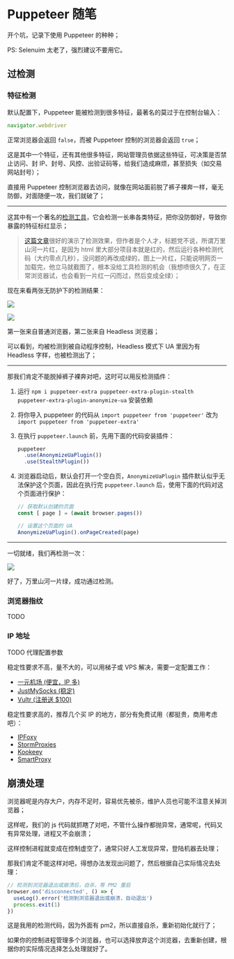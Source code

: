 # Puppeteer 随笔

开个坑，记录下使用 Puppeteer 的种种；

PS: Selenuim 太老了，强烈建议不要用它。



## 过检测

### 特征检测

默认配置下，Puppeteer 能被检测到很多特征，最著名的莫过于在控制台输入：

```js
navigator.webdriver
```

正常浏览器会返回 `false`，而被 Puppeteer 控制的浏览器会返回 `true`；

这是其中一个特征，还有其他很多特征，网站管理员依据这些特征，可决策是否禁止访问、封 IP、封号、风控、出验证码等，给我们造成麻烦，甚至损失（如交易网站封号）；

直接用 Puppeteer 控制浏览器去访问，就像在网站面前脱了裤子裸奔一样，毫无防御，对面随便一攻，我们就破了；

---

这其中有一个著名的[检测工具](https://bot.sannysoft.com)，它会检测一长串各类特征，把你没防御好，导致你暴露的特征标红显示；

>  [这篇文章](https://cloud.tencent.com/developer/article/1755512)很好的演示了检测效果，但作者是个人才，标题党不说，所谓万里山河一片红，是因为 html 里大部分项目本就是红的，然后运行各种检测代码（大约零点几秒），没问题的再改成绿的，图上一片红，只能说明网页一加载完，他立马就截图了，根本没给工具检测的机会（我想喷很久了，在正常浏览器试，也会看到一片红一闪而过，然后变成全绿）；

现在来看两张无防护下的检测结果：

![](/uploads/iShot_2024-02-27_21.49.34.png)

![](/uploads/iShot_2024-02-27_21.48.55.png)

第一张来自普通浏览器，第二张来自 Headless 浏览器；

可以看到，均被检测到被自动程序控制，Headless 模式下 UA 里因为有 Headless 字样，也被检测出了；

---

那我们肯定不能脱掉裤子裸奔对吧，这时可以用反检测插件：

1. 运行 `npm i puppeteer-extra puppeteer-extra-plugin-stealth puppeteer-extra-plugin-anonymize-ua` 安装依赖

2. 将你导入 puppeteer 的代码从 `import puppeteer from 'puppeteer'` 改为 `import puppeteer from 'puppeteer-extra'`

3. 在执行 `puppeteer.launch` 前，先用下面的代码安装插件：

   ```js
   puppeteer
     .use(AnonymizeUaPlugin())
     .use(StealthPlugin())
   ```

4. 浏览器启动后，默认会打开一个空白页，`AnonymizeUaPlugin` 插件默认似乎无法保护这个页面，因此在执行完 `puppeteer.launch` 后，使用下面的代码对这个页面进行保护：

   ```js
   // 获取默认创建的页面
   const [ page ] = (await browser.pages())
   
   // 设置这个页面的 UA
   AnonymizeUaPlugin().onPageCreated(page)
   ```

---

一切就绪，我们再检测一次：

![](/uploads/iShot_2024-02-27_22.08.59.png)

好了，万里山河一片绿，成功通过检测。



### 浏览器指纹
TODO



### IP 地址

TODO 代理配置参数

稳定性要求不高，量不大的，可以用梯子或 VPS 解决，需要一定配置工作：

* [一元机场 (便宜，IP 多)](https://xn--4gq62f52gdss.club/#/register?code=m3ZMtQDz)
* [JustMySocks (稳定)](https://justmysocks.net/members/aff.php?aff=158)
* [Vultr (注册送 $100)](https://www.vultr.com/?ref=9369190-8H)

稳定性要求高的，推荐几个买 IP 的地方，部分有免费试用（都挺贵，商用考虑吧）：

* [IPFoxy](https://referral.ipfoxy.com/RiHcWI)
* [StormProxies](https://www.stormproxies.cn)
* [Kookeey](https://www.kookeey.com)
* [SmartProxy](https://www.smartproxy.cn)



## 崩溃处理

浏览器呢是内存大户，内存不足时，容易优先被杀，维护人员也可能不注意关掉浏览器；

这样呢，我们的 js 代码就抓瞎了对吧，不管什么操作都抛异常，通常呢，代码又有异常处理，进程又不会崩溃；

这样控制进程就变成在控制虚空了，通常只好人工发现异常，登陆机器去处理；

那我们肯定不能这样对吧，得想办法发现出问题了，然后根据自己实际情况去处理：

```js
// 检测到浏览器退出或崩溃后，自杀，等 PM2 重启
browser.on('disconnected', () => {
  useLog().error('检测到浏览器退出或崩溃，自动退出')
  process.exit(1)
})
```

这是我用的检测代码，因为外面有 pm2，所以直接自杀，重新初始化就行了；

如果你的控制进程管理多个浏览器，也可以选择放弃这个浏览器，去重新创建，根据你的实际情况选择怎么处理就好了。

